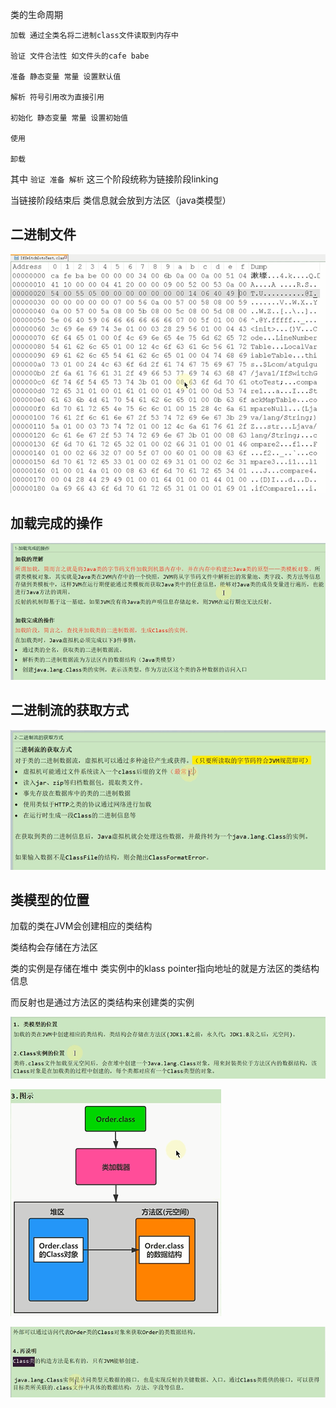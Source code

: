 类的生命周期

    加载 通过全类名将二进制class文件读取到内存中
    
    验证 文件合法性 如文件头的cafe babe
    
    准备 静态变量 常量 设置默认值
    
    解析 符号引用改为直接引用
    
    初始化 静态变量 常量 设置初始值
    
    使用
    
    卸载 

其中 `验证 准备 解析` 这三个阶段统称为链接阶段linking

当链接阶段结束后 类信息就会放到方法区（java类模型）

二进制文件
---
![img_144.png](img_144.png)


加载完成的操作  
---

![img_143.png](img_143.png)

二进制流的获取方式
---

![img_145.png](img_145.png)

类模型的位置
---

加载的类在JVM会创建相应的类结构

类结构会存储在方法区

类的实例是存储在堆中 类实例中的klass pointer指向地址的就是方法区的类结构信息

而反射也是通过方法区的类结构来创建类的实例

![img_146.png](img_146.png)

![img_147.png](img_147.png)

![img_148.png](img_148.png)

